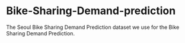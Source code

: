 # Bike-Sharing-Demand-prediction
The Seoul Bike Sharing Demand Prediction dataset we use for the Bike Sharing Demand Prediction.
